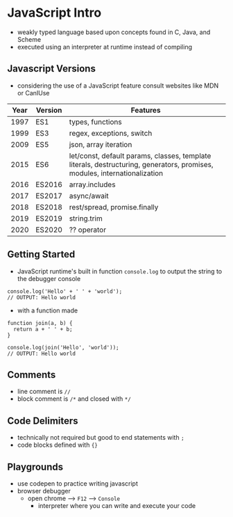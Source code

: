 # JavaScript Intro
- weakly typed language based upon concepts found in C, Java, and Scheme
- executed using an interpreter at runtime instead of compiling

## Javascript Versions
- considering the use of a JavaScript feature consult websites like MDN or CanIUse

| Year | Version | Features                                                                                                                  |
| ---- | ------- | ------------------------------------------------------------------------------------------------------------------------- |
| 1997 | ES1     | types, functions                                                                                                          |
| 1999 | ES3     | regex, exceptions, switch                                                                                                 |
| 2009 | ES5     | json, array iteration                                                                                                     |
| 2015 | ES6     | let/const, default params, classes, template literals, destructuring, generators, promises, modules, internationalization |
| 2016 | ES2016  | array.includes                                                                                                            |
| 2017 | ES2017  | async/await                                                                                                               |
| 2018 | ES2018  | rest/spread, promise.finally                                                                                              |
| 2019 | ES2019  | string.trim                                                                                                               |
| 2020 | ES2020  | ?? operator 

## Getting Started
- JavaScript runtime's built in function `console.log` to output the string to the debugger console
```
console.log('Hello' + ' ' + 'world');
// OUTPUT: Hello world
```
- with a function made 
```
function join(a, b) {
  return a + ' ' + b;
}

console.log(join('Hello', 'world'));
// OUTPUT: Hello world
```

## Comments
- line comment is `//`
- block comment is `/*` and closed with `*/`

## Code Delimiters
- technically not required but good to end statements with `;`
- code blocks defined with `{}`

## Playgrounds
- use codepen to practice writing javascript
- browser debugger
    - open chrome --> `F12` --> `Console`
        - interpreter where you can write and execute your code
